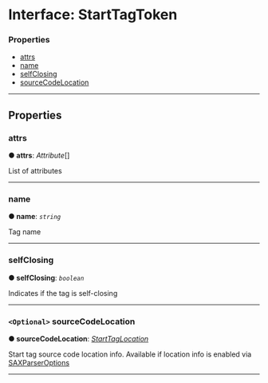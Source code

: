 # Interface: StartTagToken

### Properties

* [attrs](#attrs)
* [name](#name)
* [selfClosing](#selfclosing)
* [sourceCodeLocation](#sourcecodelocation)

---

## Properties

<a id="attrs"></a>

###  attrs

**● attrs**: *Attribute*[]

List of attributes

___
<a id="name"></a>

###  name

**● name**: *`string`*

Tag name

___
<a id="selfclosing"></a>

###  selfClosing

**● selfClosing**: *`boolean`*

Indicates if the tag is self-closing

___
<a id="sourcecodelocation"></a>

### `<Optional>` sourceCodeLocation

**● sourceCodeLocation**: *[StartTagLocation](../../../parse5/docs/source-code-location/start-tag-location.md)*

Start tag source code location info. Available if location info is enabled via [SAXParserOptions](../sax-parser-options.md)

___
